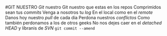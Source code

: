 #GIT NUESTRO
*Git* nuestro
Git nuestro que estas en los repos
Comprimidos sean tus *commits*
Venga a nosotros tu *log*
En el local como en el *remote*
Danos hoy nuestro *pull* de cada dia
Perdona nuestros *conflictos*
Como también perdonamos a los de otros geeks
No nos dejes caer en el *detached HEAD*
y líbranis de *SVN*
`git commit --amend`
